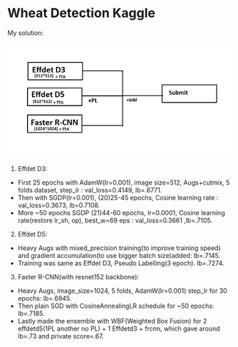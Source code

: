 # Wheat Detection Kaggle
My solution:
  
![1](wheat_sol.png)

1. Effdet D3:
  - First 25 epochs with AdamW(lr=0.001), image size=512, Augs+cutmix, 5 folds dataset, step_lr : val_loss=0.4149, lb=.6771.
  - Then with SGDP(lr=0.001), (20)25-45 epochs, Cosine learning rate : val_loss=0.3673, lb=0.7108.
  - More ~50 epochs SGDP (21)44-60 epochs, lr=0.0001, Cosine learning rate(restore lr_sh, op), best_w=69 eps : val_loss=0.3661 ,lb=.7105.
  
2. Effdet D5:
  - Heavy Augs with mixed_precision training(to improve training speed) and gradient accumulation(to use bigger batch size)added: lb=.7145.
  - Training was same as Effdet D3, Pseudo Labelling(3 epoch). lb=.7274.
  
3. Faster R-CNN(with resnet152 backbone):  
  - Heavy Augs, image_size=1024, 5 folds, AdamW(lr=0.001) step_lr for 30 epochs: lb=.6945.
  - Then plain SGD with CosineAnnealingLR schedule for ~50 epochs: lb=.7185.
  - Lastly made the ensemble with WBF(Weighted Box Fusion) for 2 effdetd5(1PL another no PL) + 1 Effdetd3 + frcnn, which gave around lb=.73 and private score=.67.
  
  
  
